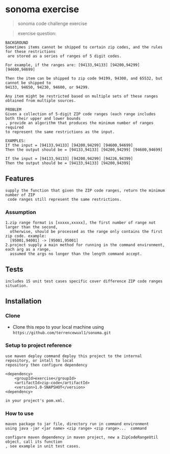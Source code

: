 # sonoma exercise

> sonoma code challenge exercise

> exercise question:

	BACKGROUND
	Sometimes items cannot be shipped to certain zip codes, and the rules for these restrictions  
	 are stored as a series of ranges of 5 digit codes. 
	
	For example, if the ranges are:	[94133,94133] [94200,94299] [94600,94699]

	Then the item can be shipped to zip code 94199, 94300, and 65532, but cannot be shipped to   
	94133, 94650, 94230, 94600, or 94299.

	Any item might be restricted based on multiple sets of these ranges obtained from multiple sources.

	PROBLEM
	Given a collection of 5-digit ZIP code ranges (each range includes both their upper and lower bounds  
	, provide an algorithm that produces the minimum number of ranges required
	to represent the same restrictions as the input.
	
	EXAMPLES:
	If the input = [94133,94133] [94200,94299] [94600,94699]
	Then the output should be = [94133,94133] [94200,94299] [94600,94699]

	If the input = [94133,94133] [94200,94299] [94226,94399] 
	Then the output should be = [94133,94133] [94200,94399]

## Features

	supply the function that given the ZIP code ranges, return the minimum number of ZIP  
	 code ranges still represent the same restrictions.

### Assumption
	
	1.zip range format is [xxxxx,xxxxx], the first number of range not larger than the second,
	  otherwise, should be processed as the range only contains the first zip code. example:
	  [95001,94001] -> [95001,95001]
	2.project supply a main method for running in the command environment, each arg as a range,
	  assumed the args no longer than the length command accept. 

## Tests

	includes 15 unit test cases specific cover difference ZIP code ranges situation.
	
## Installation
	
### Clone

- Clone this repo to your local machine using `https://github.com/terrencewuxl1/sonoma.git`

### Setup to project reference

	use maven deploy command deploy this project to the internal repository, or intall to local
	repository then configure dependency  
	
	<dependency>  
		<groupId>exercise</groupId>  
		<artifactId>zip-code</artifactId>  
		<version>1.0-SNAPSHOT</version>  
	<dependency>  

	in your project's pom.xml.
	
### How to use

	maven package to jar file, directory run in command environment 
	using java -jar <jar name> <zip range> <zip range>...  command

	configure maven dependency in maven project, new a ZipCodeRangeUtil object, call its function
	, see example in unit test cases.
	
	




